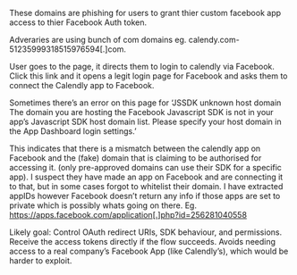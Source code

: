 These domains are phishing for users to grant thier custom facebook app access to thier Facebook Auth token.

Adveraries are using bunch of com domains eg. calendy.com-51235999318515976594[.]com.

User goes to the page, it directs them to login to calendly via Facebook. Click this link and it opens a legit login page for Facebook and asks them to connect the Calendly app to Facebook.

Sometimes there’s an error on this page for ‘JSSDK unknown host domain The domain you are hosting the Facebook Javascript SDK is not in your app’s Javascript SDK host domain list. Please specify your host domain in the App Dashboard login settings.’

This indicates that there is a mismatch between the calendly app on Facebook and the (fake) domain that is claiming to be authorised for accessing it. (only pre-approved domains can use their SDK for a specific app).
I suspect they have made an app on Facebook and are connecting it to that, but in some cases forgot to whitelist their domain. I have extracted appIDs however Facebook doesn’t return any info if those apps are set to private which is possibly whats going on there.
Eg. https://apps.facebook.com/application[.]php?id=256281040558

Likely goal:
Control OAuth redirect URIs, SDK behaviour, and permissions.
Receive the access tokens directly if the flow succeeds.
Avoids needing access to a real company’s Facebook App (like Calendly’s), which would be harder to exploit.
